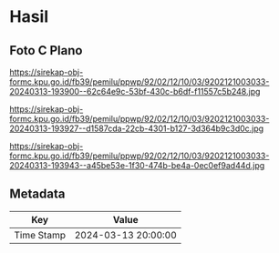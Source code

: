 # Hasil

## Foto C Plano

https://sirekap-obj-formc.kpu.go.id/fb39/pemilu/ppwp/92/02/12/10/03/9202121003033-20240313-193900--62c64e9c-53bf-430c-b6df-f11557c5b248.jpg

https://sirekap-obj-formc.kpu.go.id/fb39/pemilu/ppwp/92/02/12/10/03/9202121003033-20240313-193927--d1587cda-22cb-4301-b127-3d364b9c3d0c.jpg

https://sirekap-obj-formc.kpu.go.id/fb39/pemilu/ppwp/92/02/12/10/03/9202121003033-20240313-193943--a45be53e-1f30-474b-be4a-0ec0ef9ad44d.jpg


## Metadata

| Key        | Value               |
| ---------- | ------------------- |
| Time Stamp | 2024-03-13 20:00:00 |



